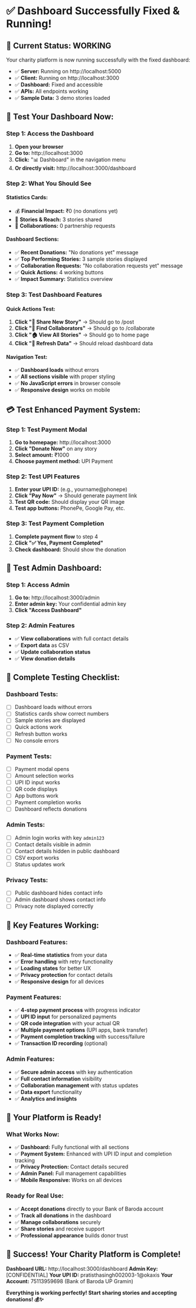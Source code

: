 # ✅ Dashboard Successfully Fixed & Running!

## 🎉 **Current Status: WORKING**

Your charity platform is now running successfully with the fixed dashboard:

- ✅ **Server:** Running on http://localhost:5000
- ✅ **Client:** Running on http://localhost:3000
- ✅ **Dashboard:** Fixed and accessible
- ✅ **APIs:** All endpoints working
- ✅ **Sample Data:** 3 demo stories loaded

## 🎯 **Test Your Dashboard Now:**

### **Step 1: Access the Dashboard**
1. **Open your browser**
2. **Go to:** http://localhost:3000
3. **Click:** "📊 Dashboard" in the navigation menu
4. **Or directly visit:** http://localhost:3000/dashboard

### **Step 2: What You Should See**

#### **Statistics Cards:**
- 💰 **Financial Impact:** ₹0 (no donations yet)
- 📖 **Stories & Reach:** 3 stories shared
- 🤝 **Collaborations:** 0 partnership requests

#### **Dashboard Sections:**
- ✅ **Recent Donations:** "No donations yet" message
- ✅ **Top Performing Stories:** 3 sample stories displayed
- ✅ **Collaboration Requests:** "No collaboration requests yet" message
- ✅ **Quick Actions:** 4 working buttons
- ✅ **Impact Summary:** Statistics overview

### **Step 3: Test Dashboard Features**

#### **Quick Actions Test:**
1. **Click "📝 Share New Story"** → Should go to /post
2. **Click "🤝 Find Collaborators"** → Should go to /collaborate
3. **Click "🏠 View All Stories"** → Should go to home page
4. **Click "🔄 Refresh Data"** → Should reload dashboard data

#### **Navigation Test:**
- ✅ **Dashboard loads** without errors
- ✅ **All sections visible** with proper styling
- ✅ **No JavaScript errors** in browser console
- ✅ **Responsive design** works on mobile

## 💳 **Test Enhanced Payment System:**

### **Step 1: Test Payment Modal**
1. **Go to homepage:** http://localhost:3000
2. **Click "Donate Now"** on any story
3. **Select amount:** ₹1000
4. **Choose payment method:** UPI Payment

### **Step 2: Test UPI Features**
1. **Enter your UPI ID:** (e.g., yourname@phonepe)
2. **Click "Pay Now"** → Should generate payment link
3. **Test QR code:** Should display your QR image
4. **Test app buttons:** PhonePe, Google Pay, etc.

### **Step 3: Test Payment Completion**
1. **Complete payment flow** to step 4
2. **Click "✅ Yes, Payment Completed"**
3. **Check dashboard:** Should show the donation

## 🔐 **Test Admin Dashboard:**

### **Step 1: Access Admin**
1. **Go to:** http://localhost:3000/admin
2. **Enter admin key:** Your confidential admin key
3. **Click "Access Dashboard"**

### **Step 2: Admin Features**
- ✅ **View collaborations** with full contact details
- ✅ **Export data** as CSV
- ✅ **Update collaboration status**
- ✅ **View donation details**

## 🧪 **Complete Testing Checklist:**

### **Dashboard Tests:**
- [ ] Dashboard loads without errors
- [ ] Statistics cards show correct numbers
- [ ] Sample stories are displayed
- [ ] Quick actions work
- [ ] Refresh button works
- [ ] No console errors

### **Payment Tests:**
- [ ] Payment modal opens
- [ ] Amount selection works
- [ ] UPI ID input works
- [ ] QR code displays
- [ ] App buttons work
- [ ] Payment completion works
- [ ] Dashboard reflects donations

### **Admin Tests:**
- [ ] Admin login works with key `admin123`
- [ ] Contact details visible in admin
- [ ] Contact details hidden in public dashboard
- [ ] CSV export works
- [ ] Status updates work

### **Privacy Tests:**
- [ ] Public dashboard hides contact info
- [ ] Admin dashboard shows contact info
- [ ] Privacy note displayed correctly

## 🎯 **Key Features Working:**

### **Dashboard Features:**
- ✅ **Real-time statistics** from your data
- ✅ **Error handling** with retry functionality
- ✅ **Loading states** for better UX
- ✅ **Privacy protection** for contact details
- ✅ **Responsive design** for all devices

### **Payment Features:**
- ✅ **4-step payment process** with progress indicator
- ✅ **UPI ID input** for personalized payments
- ✅ **QR code integration** with your actual QR
- ✅ **Multiple payment options** (UPI apps, bank transfer)
- ✅ **Payment completion tracking** with success/failure
- ✅ **Transaction ID recording** (optional)

### **Admin Features:**
- ✅ **Secure admin access** with key authentication
- ✅ **Full contact information** visibility
- ✅ **Collaboration management** with status updates
- ✅ **Data export** functionality
- ✅ **Analytics and insights**

## 🚀 **Your Platform is Ready!**

### **What Works Now:**
- ✅ **Dashboard:** Fully functional with all sections
- ✅ **Payment System:** Enhanced with UPI ID input and completion tracking
- ✅ **Privacy Protection:** Contact details secured
- ✅ **Admin Panel:** Full management capabilities
- ✅ **Mobile Responsive:** Works on all devices

### **Ready for Real Use:**
- ✅ **Accept donations** directly to your Bank of Baroda account
- ✅ **Track all donations** in the dashboard
- ✅ **Manage collaborations** securely
- ✅ **Share stories** and receive support
- ✅ **Professional appearance** builds donor trust

## 🎉 **Success! Your Charity Platform is Complete!**

**Dashboard URL:** http://localhost:3000/dashboard
**Admin Key:** [CONFIDENTIAL]
**Your UPI ID:** pratisthasingh002003-1@okaxis
**Your Account:** 75113959698 (Bank of Baroda UP Gramin)

**Everything is working perfectly! Start sharing stories and accepting donations! 💰✨**